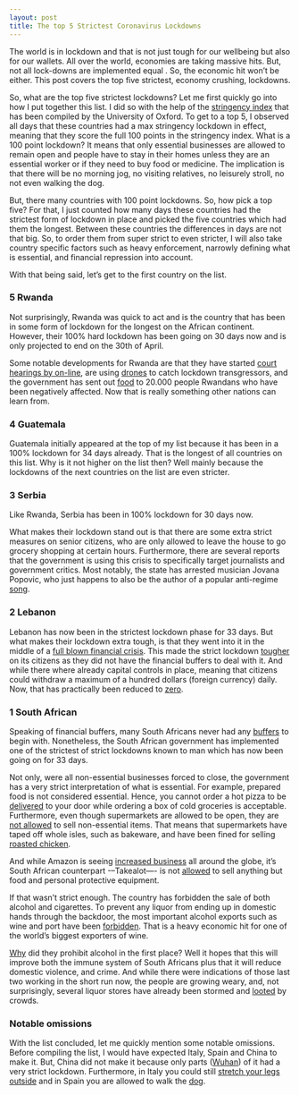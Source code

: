 ```yaml
---
layout: post
title: The top 5 Strictest Coronavirus Lockdowns
---
```


The world is in lockdown and that is not just tough for our wellbeing but also for our wallets. All over the world, economies are taking massive hits. But, not all lock-downs are implemented equal . So, the economic hit won’t be either. This post covers the top five strictest, economy crushing, lockdowns.

So, what are the top five strictest lockdowns? Let me first quickly go into how I put together this list. I did so with the help of the [stringency index](https://www.bsg.ox.ac.uk/research/research-projects/coronavirus-government-response-tracker) that has been compiled by the University of Oxford. To get to a top 5, I observed all days that these countries had a max stringency lockdown in effect, meaning that they score the full 100 points in the stringency index. What is a 100 point lockdown? It means that only essential businesses are allowed to remain open and people have to stay in their homes unless they are an essential worker or if they need to buy food or medicine. The implication is that there will be no morning jog, no visiting relatives, no leisurely stroll, no not even walking the dog.

But, there many countries with 100 point lockdowns. So, how pick a top five? For that, I just counted how many days these countries had the strictest form of lockdown in place and picked the five countries which had them the longest. Between these countries the differences in days are not that big. So, to order them from super strict to even stricter, I will also take country specific factors such as heavy enforcement, narrowly defining what is essential, and financial repression into account.

With that being said, let’s get to the first country on the list.

### 5 Rwanda

Not surprisingly, Rwanda was quick to act and is the country that has been in some form of lockdown for the longest on the African continent. However, their 100% hard lockdown has been going on 30 days now and is only projected to end on the 30th of April.

Some notable developments for Rwanda are that they have started [court hearings by on-line](https://allafrica.com/stories/202004100078.html), are using [drones](https://www.enca.com/news/rwanda-uses-drones-help-catch-lockdown-transgressors) to catch lockdown transgressors, and the government has sent out [food](https://www.un.org/africarenewal/news/coronavirus/rwanda-deliver-free-food-20-000-households-during-coronavirus-lockdown) to 20.000 people Rwandans who have been negatively affected. Now that is really something other nations can learn from.

### 4 Guatemala

Guatemala initially appeared at the top of my list because it has been in a 100% lockdown for 34 days already. That is the longest of all countries on this list. Why is it not higher on the list then? Well mainly because the lockdowns of the next countries on the list are even stricter.

### 3 Serbia

Like Rwanda, Serbia has been in 100% lockdown for 30 days now.

What makes their lockdown stand out is that there are some extra strict measures on senior citizens, who are only allowed to leave the house to go grocery shopping at certain hours. Furthermore, there are several reports that the government is using this crisis to specifically target journalists and government critics. Most notably, the state has arrested musician Jovana Popovic, who just happens to also be the author of a popular anti-regime [song](https://youtu.be/Nq0H7mF_N1s).

### 2 Lebanon

Lebanon has now been in the strictest lockdown phase for 33 days. But what makes their lockdown extra tough, is that they went into it in the middle of a [full blown financial crisis](https://www.reuters.com/article/us-lebanon-crisis-economy-insight/starved-of-dollars-and-drowning-in-debt-lebanons-economy-sinks-fast-idUSKBN20Z1FC). This made the strict lockdown [tougher](https://www.aljazeera.com/ajimpact/war-hunger-grows-lebanon-anger-200417222253896.html) on its citizens as they did not have the financial buffers to deal with it. And while there where already capital controls in place, meaning that citizens could withdraw a maximum of a hundred dollars (foreign currency) daily. Now, that has practically been reduced to [zero](https://www.reuters.com/article/us-lebanon-crisis-banks/in-coronavirus-lockdown-lebanese-banks-turn-off-dollar-tap-for-hard-hit-depositors-idUSKBN2172HA).

### 1 South African

Speaking of financial buffers, many South Africans never had any [buffers](https://www.iol.co.za/saturday-star/news/we-are-starving-lockdown-hunger-is-driving-vulnerable-people-to-desperation-46869180) to begin with. Nonetheless, the South African government has implemented one of the strictest of strict lockdowns known to man which has now been going on for 33 days.

Not only, were all non-essential businesses forced to close, the government has a very strict interpretation of what is essential. For example, prepared food is not considered essential. Hence, you cannot order a hot pizza to be [delivered](https://insideguide.co.za/cape-town/delivery-coronavirus-lockdown/) to your door while ordering a box of cold groceries is acceptable. Furthermore, even though supermarkets are allowed to be open, they are [not allowed](https://www.independent.co.uk/life-style/supermarkets-what-sell-stock-buy-allowed-government-rules-a9459751.html) to sell non-essential items. That means that supermarkets have taped off whole isles, such as bakeware, and have been fined for selling [roasted chicken](https://www.businessinsider.co.za/woolworths-chicken-2020-4).

And while Amazon is seeing [increased business](https://www.democracynow.org/2020/4/7/amazon_state_island_warehouse_workers_walkout) all around the globe, it’s South African counterpart -–Takealot—- is not [allowed](https://www.takealot.com/company-news/takealot-com-lockdown-update) to sell anything but food and personal protective equipment.

If that wasn’t strict enough. The country has forbidden the sale of both alcohol and cigarettes. To prevent any liquor from ending up in domestic hands through the backdoor, the most important alcohol exports such as wine and port have been [forbidden](https://www.thedrinksbusiness.com/2020/04/south-african-wine-exports-banned-during-lockdown/). That is a heavy economic hit for one of the world’s biggest exporters of wine.

[Why](https://www.news24.com/SouthAfrica/News/sas-battle-of-the-booze-explained-20200417) did they prohibit alcohol in the first place? Well it hopes that this will improve both the immune system of South Africans plus that it will reduce domestic violence, and crime. And while there were indications of those last two working in the short run now, the people are growing weary, and, not surprisingly, several liquor stores have already been stormed and [looted](https://iafrica.com/55-people-arrested-for-looting-shops-in-cape-town/) by crowds.

### Notable omissions
With the list concluded, let me quickly mention some notable omissions. Before compiling the list, I would have expected Italy, Spain and China to make it. But, China did not make it because only parts ([Wuhan](https://time.com/5796425/china-coronavirus-lockdown/)) of it had a very strict lockdown. Furthermore, in Italy you could still [stretch your legs outside](https://www.thelocal.it/20200401/here-are-italys-new-quarantine-rules-on-jogging-walking-and-taking-kids-outside) and in Spain you are allowed to walk the [dog](https://www.france24.com/en/20200319-walking-the-dog-a-get-out-of-jail-card-in-lockdown-spain).

